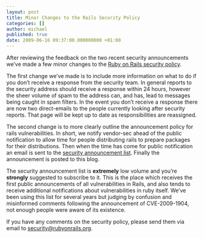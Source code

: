 ```yaml
---
layout: post
title: Minor Changes to the Rails Security Policy
categories: []
author: michael
published: true
date: 2009-06-16 09:37:00.000000000 +01:00
---
```

<p>After reviewing the feedback on the two recent security announcements we&#8217;ve made a few minor changes to the <a href="http://rubyonrails.org/security">Ruby on Rails security policy</a>.</p>
<p>The first change we&#8217;ve made is to include more information on what to do if you don&#8217;t receive a response from the security team.  In general reports to the security address should receive a response within 24 hours, however the sheer volume of spam to the address can, and has, lead to messages being caught in spam filters.  In the event you don&#8217;t receive a response there are now two direct-emails to the people currently looking after security reports.  That page will be kept up to date as responsibilities are reassigned.</p>
<p>The second change is to more clearly outline the announcement policy for rails vulnerabilities.  In short, we notify vendor-sec ahead of the public notification to allow time for people distributing rails to prepare packages for their distributions.  Then when the time has come for public notification an email is sent to the <a href="http://groups.google.com/group/rubyonrails-security">security announcement list</a>.  Finally the announcement is posted to this blog.</p>
<p>The security announcement list is <strong>extremely</strong> low volume and you&#8217;re <strong>strongly</strong> suggested to subscribe to it.  This is the place which receives the first public announcements of all vulnerabilities in Rails, and also tends to receive additional notifications about vulnerabilities in ruby itself.   We&#8217;ve been using this list for several years but judging by confusion and misinformed comments following the announcement of <span class="caps">CVE</span>-2009-1904, not enough people were aware of its existence.</p>
<p>If you have any comments on the security policy, please send them via email to <a href="mailto:security@rubyonrails.org">security@rubyonrails.org</a>.</p>